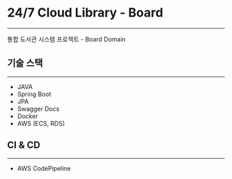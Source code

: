 # 24/7 Cloud Library - Board

---

통합 도서관 시스템 프로젝트 - Board Domain


## 기술 스택

---
- JAVA
- Spring Boot
- JPA
- Swagger Docs
- Docker
- AWS (ECS, RDS)

## CI & CD

---
- AWS CodePipeline